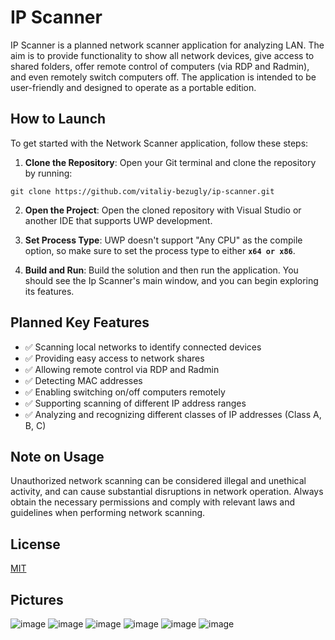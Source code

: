 ﻿# IP Scanner

IP Scanner is a planned network scanner application for analyzing LAN. The aim is to provide functionality to show all network devices, give access to shared folders, offer remote control of computers (via RDP and Radmin), and even remotely switch computers off. The application is intended to be user-friendly and designed to operate as a portable edition.

## How to Launch

To get started with the Network Scanner application, follow these steps:

1. **Clone the Repository**: Open your Git terminal and clone the repository by running:
```
git clone https://github.com/vitaliy-bezugly/ip-scanner.git
```

2. **Open the Project**: Open the cloned repository with Visual Studio or another IDE that supports UWP development.

3. **Set Process Type**: UWP doesn't support "Any CPU" as the compile option, so make sure to set the process type to either <code>**x64 or x86**</code>.

4. **Build and Run**: Build the solution and then run the application. You should see the Ip Scanner's main window, and you can begin exploring its features.

## Planned Key Features
- ✅ Scanning local networks to identify connected devices
- ✅ Providing easy access to network shares
- ✅ Allowing remote control via RDP and Radmin
- ✅ Detecting MAC addresses
- ✅ Enabling switching on/off computers remotely
- ✅ Supporting scanning of different IP address ranges
- ✅ Analyzing and recognizing different classes of IP addresses (Class A, B, C)

## Note on Usage
Unauthorized network scanning can be considered illegal and unethical activity, and can cause substantial disruptions in network operation. Always obtain the necessary permissions and comply with relevant laws and guidelines when performing network scanning.

## License
[MIT](https://choosealicense.com/licenses/mit/)

## Pictures 
![image](https://github.com/vitaliy-bezugly/ip-scanner/assets/87979065/6afd2cce-7298-421c-9404-6ff902f73cdc)
![image](https://github.com/vitaliy-bezugly/ip-scanner/assets/87979065/3077bc6b-dbfd-4f5b-b03d-9a7d737ebbeb)
![image](https://github.com/vitaliy-bezugly/ip-scanner/assets/87979065/c3b193c7-e20e-41ce-a9eb-fb926af8f485)
![image](https://github.com/vitaliy-bezugly/ip-scanner/assets/87979065/efe328ba-5fe1-41dd-b61f-4816f3c0537d)
![image](https://github.com/vitaliy-bezugly/ip-scanner/assets/87979065/08bc122d-eed4-49a2-a27a-e3179c68fd65)
![image](https://github.com/vitaliy-bezugly/ip-scanner/assets/87979065/90393ae7-f89a-4c73-8229-1b0ef487f71e)
